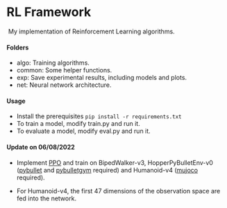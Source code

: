 # RL Framework

​	My implementation of Reinforcement Learning algorithms.



#### Folders

- algo: Training algorithms.
- common: Some helper functions.
- exp: Save experimental results, including models and plots.
- net: Neural network architecture.



#### Usage

- Install the prerequisites `pip install -r requirements.txt`
- To train a model, modify train.py and run it.
- To evaluate a model, modify eval.py and run it.



#### Update on 06/08/2022

- Implement [PPO](https://arxiv.org/abs/1707.06347) and train on BipedWalker-v3, HopperPyBulletEnv-v0 ([pybullet](https://pybullet.org/wordpress/) and [pybulletgym](https://github.com/benelot/pybullet-gym) required) and Humanoid-v4 ([mujoco](https://www.gymlibrary.ml/environments/mujoco/) required).

- For Humanoid-v4, the first 47 dimensions of the observation space are fed into the network.

  